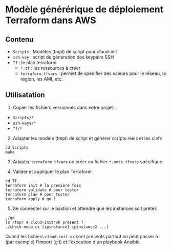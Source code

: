 # Modèle générérique de déploiement Terraform dans AWS

## Contenu

- `Scripts` : Modèles (tmpl) de script pour cloud-init
- `ssh-key` : script de génération des keypairs SSH
- `Tf` : le plan terraform
   - `*.tf` : les ressources à créer
   - `terraform.tfvars` : permet de spécifier des valeurs pour le réseau, la région, les AMI, etc.

## Utilisatation

1. Copier les fichiers versionnés dans votre projet :
  - `Scripts/*`
  - `ssh-keys/*`
  - `Tf/*`

2. Adapter les modèle (tmpl) de script et générer scripts réels et les clefs 

~~~~
cd Scripts
make
~~~~

3. Adapter `terraform.tfvars` ou créer un fichier `*.auto.tfvars` spécifique

4. Valider et appliquer le plan Terraform

~~~~
cd Tf
terraform init # la première fois
terraform validate # pour tester
terraform plan # pour tester
terraform apply # go !
~~~~

5. Se connecter sur le bastion et attendre que les instances soit prêtes

~~~~
./go
ls /tmp/ # cloud-init*ok présent ?
./check-node-ci [ipinstance1 ipinstance2 ...]
~~~~

Quand les fichiers `cloud-init-ok` sont présents partout on peut passer
à (par exemple) l'import (git) et l'exécution d'un playbook Ansible.

